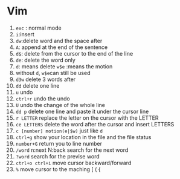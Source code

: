 Vim
===
1. `exc` :  normal mode
2. `i`:insert
3. `dw`:delete word and the space after
4. `A`: append at the end of the sentence
5. `d$`: delete from the cursor to the end of the line
6. `de`: delete the word only
7. `d`: means delete `w$e` :means the motion
8. without `d`, `w$e`can still be used
9. `d3w` delete 3 words after
10. `dd` delete one line
11. `u` undo
12. `ctrl+r` undo the undo
13. `U` undo the change of the whole line
14. `dd p` delete one line and paste it under the cursor line
15. `r LETTER` replace the letter on the cursor with the LETTER
16. `ce LETTERS` delete the word after the cursor and insert LETTERS
17. `c [number] motion(e|$w)` just like `d`
18. `ctrl+g` show your location in the file and the file status
19. `number+G` return you to line number
20. `/word` n:next N:back search for the next word 
21. `?word` search for the previse word
22. `ctrl+o ctrl+i` move cursor backward/forward
23. `%` move cursor to the maching [ ( { 